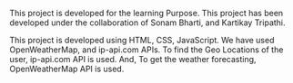 This project is developed for the learning Purpose. This project has been developed under the collaboration of Sonam Bharti, and Kartikay Tripathi.

This project is developed using HTML, CSS, JavaScript.
We have used OpenWeatherMap, and ip-api.com APIs.
To find the Geo Locations of the user, ip-api.com API is used. And, To get the weather forecasting, OpenWeatherMap API is used.
